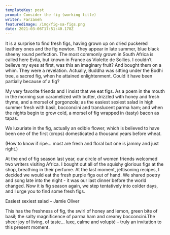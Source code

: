 ```yaml
---
templateKey: post
prompt: Consider the fig (working title)
writer: Farzaneh
featuredimage: /img/fig-sa-figs.png
date: 2021-03-06T17:51:40.178Z
---
```

It is a surprise to find fresh figs, having grown up on dried puckered leathery ones and the fig newton.  They appear in late summer, blue black sheeny round perfection.  The most commonly grown in South Africa is called here Evita, but known in France as Violette de Sollies.  I couldn’t believe my eyes at first, was this an imaginary fruit?  And bought them on a whim.  They were a revelation.  Actually, Buddha was sitting under the Bodhi tree, a sacred fig, when he attained enlightenment.  Could it have been partially because of a fig?



My very favorite friends and I insist that we eat figs.  As a poem in the mouth in the morning sun caramelized with butter, drizzled with honey and fresh thyme, and a morsel of gorgonzola; as the easiest sexiest salad in high summer fresh with basil, bocconcini and translucent parma ham; and when the nights begin to grow cold, a morsel of fig wrapped in (tasty) bacon as tapas.



We luxuriate in the fig, actually an edible flower, which is believed to have been one of the first (crops) domesticated a thousand years before wheat.

(How to know if ripe… most are fresh and floral but one is jammy and just right.)



At the end of fig season last year, our circle of women friends welcomed two writers visiting Africa.  I bought out all of the squishy glorious figs at the shop, breathing in their perfume.  At the last moment, jettisoning recipes, I decided we would eat the fresh purple figs out of hand.  We shared poetry and song late into the night - it was our last dinner before the world changed.  Now it is fig season again, we step tentatively into colder days, and I urge you to find some fresh figs.



Easiest sexiest salad – Jamie Oliver

This has the freshness of fig, the swirl of honey and lemon, green bite of basil; the salty magnificence of parma ham and creamy bocconcini.The sheer joy of living, of taste… luxe, calme and volupté – truly an invitation to this present moment.

<!--EndFragment-->